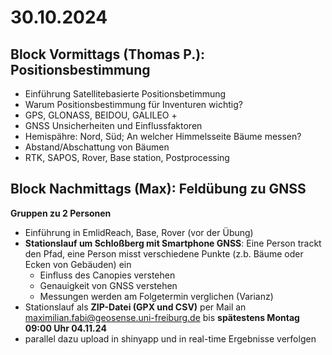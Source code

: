 # 30.10.2024

## Block Vormittags (Thomas P.): Positionsbestimmung

- Einführung Satellitebasierte Positionsbetimmung
- Warum Positionsbestimmung für Inventuren wichtig?
- GPS, GLONASS, BEIDOU, GALILEO +
- GNSS Unsicherheiten und Einflussfaktoren
- Hemispähre: Nord, Süd; An welcher Himmelsseite Bäume messen?
- Abstand/Abschattung von Bäumen
- RTK, SAPOS, Rover, Base station, Postprocessing

## Block Nachmittags (Max): Feldübung zu GNSS

**Gruppen zu 2 Personen**

- Einführung in EmlidReach, Base, Rover (vor der Übung)
- __Stationslauf um Schloßberg mit Smartphone GNSS__: Eine Person trackt den Pfad, eine Person misst verschiedene Punkte (z.b. Bäume oder Ecken von Gebäuden) ein
  - Einfluss des Canopies verstehen
  - Genauigkeit von GNSS verstehen
  - Messungen werden am Folgetermin verglichen (Varianz)
- Stationslauf als **ZIP-Datei (GPX und CSV)** per Mail an maximilian.fabi@geosense.uni-freiburg.de bis **spätestens Montag 09:00 Uhr 04.11.24**
- parallel dazu upload in shinyapp und in real-time Ergebnisse verfolgen